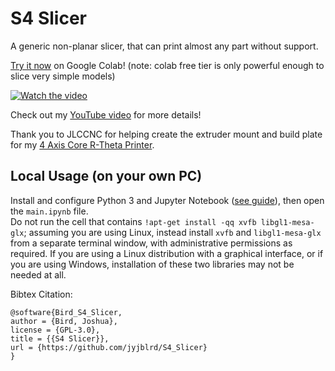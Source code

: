 # S4 Slicer
A generic non-planar slicer, that can print almost any part without support.

[Try it now](https://colab.research.google.com/github/jyjblrd/S4_Slicer) on Google Colab! (note: colab free tier is only powerful enough to slice very simple models)

[![Watch the video](https://github.com/jyjblrd/S4_Slicer/blob/main/thumnail.jpeg?raw=true)](https://www.youtube.com/watch?v=M51bMMVWbC8)

Check out my [YouTube video](https://youtu.be/M51bMMVWbC8?si=pfud7bHgjYDnO2_z) for more details!

Thank you to JLCCNC for helping create the extruder mount and build plate for my [4 Axis Core R-Theta Printer](https://github.com/jyjblrd/Core-R-Theta-4-Axis-Printer).

## Local Usage (on your own PC)
Install and configure Python 3 and Jupyter Notebook ([see guide](https://gist.github.com/PixlRainbow/c9a75f4ccbea98c357db9e4d61c11cf8)), then open the `main.ipynb` file.  
Do not run the cell that contains `!apt-get install -qq xvfb libgl1-mesa-glx`; assuming you are using Linux, instead install `xvfb` and `libgl1-mesa-glx` from a separate terminal window, with administrative permissions as required. If you are using a Linux distribution with a graphical interface, or if you are using Windows, installation of these two libraries may not be needed at all.



Bibtex Citation:
```
@software{Bird_S4_Slicer,
author = {Bird, Joshua},
license = {GPL-3.0},
title = {{S4 Slicer}},
url = {https://github.com/jyjblrd/S4_Slicer}
}
```
